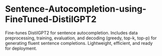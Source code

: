 # Sentence-Autocompletion-using-FineTuned-DistilGPT2
Fine-tunes DistilGPT2 for sentence autocompletion. Includes data preprocessing, training, evaluation, and decoding (greedy, top-k, top-p) for generating fluent sentence completions. Lightweight, efficient, and ready for deployment.

